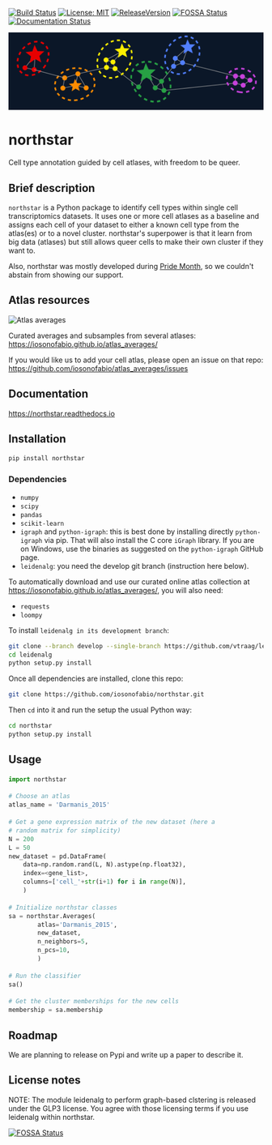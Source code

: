 [![Build Status](https://travis-ci.org/iosonofabio/northstar.svg?branch=master)](https://travis-ci.org/iosonofabio/northstar)
[![License: MIT](https://img.shields.io/badge/license-MIT-brightgreen.svg)](https://opensource.org/licenses/MIT)
[![ReleaseVersion](https://img.shields.io/pypi/v/northstar?color=limegreen)](https://pypi.org/project/northstar/)
[![FOSSA Status](https://app.fossa.io/api/projects/git%2Bgithub.com%2Fiosonofabio%2Fnorthstar.svg?type=shield)](https://app.fossa.io/projects/git%2Bgithub.com%2Fiosonofabio%2Fnorthstar?ref=badge_shield)
[![Documentation Status](https://readthedocs.org/projects/northstar/badge/?version=latest)](https://northstar.readthedocs.io/en/latest/?badge=latest)
<!--
[![Coverage Status](https://coveralls.io/repos/github/iosonofabio/northstar/badge.svg?branch=master)](https://coveralls.io/github/iosonofabio/northstar?branch=master)
-->

![Logo](docs/_static/logo.png)
# northstar
Cell type annotation guided by cell atlases, with freedom to be queer.

## Brief description
`northstar` is a Python package to identify cell types within single cell transcriptomics datasets.
It uses one or more cell atlases as a baseline and assigns each cell of your dataset to either a known
cell type from the atlas(es) or to a novel cluster. northstar's superpower is that it learn from
big data (atlases) but still allows queer cells to make their own cluster if they want to.

Also, northstar was mostly developed during [Pride Month](https://en.wikipedia.org/wiki/Gay_pride), so we couldn't abstain from showing our support.

## Atlas resources
![Atlas averages](https://iosonofabio.github.io/atlas_averages/static/logo.png)

Curated averages and subsamples from several atlases: https://iosonofabio.github.io/atlas_averages/

If you would like us to add your cell atlas, please open an issue on that repo: https://github.com/iosonofabio/atlas_averages/issues

## Documentation
https://northstar.readthedocs.io

## Installation
```bash
pip install northstar
```

### Dependencies
- `numpy`
- `scipy`
- `pandas`
- `scikit-learn`
- `igraph` and `python-igraph`: this is best done by installing directly `python-igraph` via pip. That will also install the C core `iGraph` library. If you are on Windows, use the binaries as suggested on the `python-igraph` GitHub page.
- `leidenalg`: you need the develop git branch (instruction here below).

To automatically download and use our curated online atlas collection at https://iosonofabio.github.io/atlas_averages/, you will also need:
- `requests`
- `loompy`

To install `leidenalg in its development branch`:
```bash
git clone --branch develop --single-branch https://github.com/vtraag/leidenalg.git
cd leidenalg
python setup.py install
```

Once all dependencies are installed, clone this repo:
```bash
git clone https://github.com/iosonofabio/northstar.git
```
Then `cd` into it and run the setup the usual Python way:
```bash
cd northstar
python setup.py install
```

## Usage
```python
import northstar

# Choose an atlas
atlas_name = 'Darmanis_2015'

# Get a gene expression matrix of the new dataset (here a
# random matrix for simplicity)
N = 200
L = 50
new_dataset = pd.DataFrame(
    data=np.random.rand(L, N).astype(np.float32),
    index=<gene_list>,
    columns=['cell_'+str(i+1) for i in range(N)],
    )

# Initialize northstar classes
sa = northstar.Averages(
        atlas='Darmanis_2015',
        new_dataset,
        n_neighbors=5,
        n_pcs=10,
        )

# Run the classifier
sa()

# Get the cluster memberships for the new cells
membership = sa.membership
```

## Roadmap
We are planning to release on Pypi and write up a paper
to describe it.

## License notes
NOTE: The module leidenalg to perform graph-based clstering is released
under the GLP3 license. You agree with those licensing terms if you use
leidenalg within northstar.


[![FOSSA Status](https://app.fossa.io/api/projects/git%2Bgithub.com%2Fiosonofabio%2Fnorthstar.svg?type=large)](https://app.fossa.io/projects/git%2Bgithub.com%2Fiosonofabio%2Fnorthstar?ref=badge_large)
